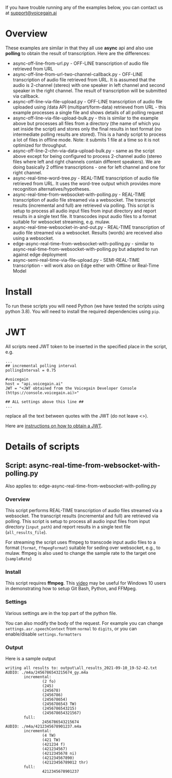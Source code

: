 If you have trouble running any of the examples below, you can contact us at support@voicegain.ai


# Overview

These examples are similar in that they all use **async** api and also use **polling** to obtain the result of transcription. Here are the differences: 
* async-off-line-from-url.py - OFF-LINE transcription of audio file retrieved from URL
* async-off-line-from-url-two-channel-callback.py - OFF-LINE transcription of audio file retrieved from URL. It is assumed that the audio is 2-channel (stereo) with one speaker in left channel and second speaker in the right channel. The result of transcription will be submitted via callback.
* async-off-line-via-file-upload.py - OFF-LINE transcription of audio file uploaded using /data API (multipart/form-data)
retrieved from URL - this example processes a single file and shows details of all polling request
* async-off-line-via-file-upload-bulk.py - this is similar to the example above but processes all files from a directory (the name of which you set inside the script) and stores only the final results in text format (no intermediate polling results are stored). This is a handy script to process a lot of files in offline mode. Note: it submits 1 file at a time so it is not optimized for throughput.  
* async-off-line-2-chn-via-data-upload-bulk.py - same as the script above except for being configured to process 2-channel audio (stereo files where left and right channels contain different speakers). We are doing basically 2 offline transcriptions - one for left channel and one for right channel.
* async-real-time-word-tree.py - REAL-TIME transcription of audio file retrieved from URL. It uses the word-tree output which provides more recognition alternatives/hypotheses.
* async-real-time-from-websocket-with-polling.py - REAL-TIME transcription of audio file streamed via a websocket. The transcript results (incremental and full) are retrieved via polling. This script is setup to process all audio input files from input directory and report results in a single text file. It transcodes input audio files to a format suitable for websocket streaming, e.g. mulaw. 
* async-real-time-websocket-in-and-out.py - REAL-TIME transcription of audio file streamed via a websocket. Results (words) are received also using a websocket.
* edge-async-real-time-from-websocket-with-polling.py - similar to async-real-time-from-websocket-with-polling.py but adapted to run against edge deployment
* async-semi-real-time-via-file-upload.py - SEMI-REAL-TIME transcription - will work also on Edge either with Offline or Real-Time Model

# Install
To run these scripts you will need Python (we have tested the scripts using python 3.8). You will need to install the required dependencies using `pip`.

# JWT

All scripts need JWT token to be inserted in the specified place in the script, e.g.

```
...
## incremental polling interval
pollingInterval = 0.75

#voicegain
host = "api.voicegain.ai"
JWT = "<JWT obtained from the Voicegain Developer Console (https://console.voicegain.ai)>"

## ALL settings above this line ##
...
```

replace all the text between quotes with the JWT (do not leave <>).

Here are [instructions on how to obtain a JWT](https://support.voicegain.ai/hc/en-us/articles/360028023691-JWT-Authentication).

# Details of scripts
## Script: async-real-time-from-websocket-with-polling.py

Also applies to: edge-async-real-time-from-websocket-with-polling.py

### **Overview** 
This script performs REAL-TIME transcription of audio files streamed via a websocket. The transcript results (incremental and full) are retrieved via polling. This script is setup to process all audio input files from input directory (`input_path`) and report results in a single text file (`all_results_file`). 

For streaming the script uses ffmpeg to transcode input audio files to a format (`format`, `ffmpegFormat`) suitable for seding over websocket, e.g., to mulaw. ffmpeg is also used to change the sample rate to the target one (`sampleRate`)  

### **Install**
This script requires **ffmpeg**. This [video](https://www.youtube.com/watch?v=HmoCT7Km0wo) may be useful for Windows 10 users in demonstrating how to setup Git Bash, Python, and FFMpeg.  

### **Settings**

Various settings are in the top part of the python file.

You can also modify the body of the request. For example you can change `settings.asr.speechContext` from `normal` to `digits`, or you can enable/disable `settings.formatters`

### **Output**

Here is a sample output
```
writing all results to: output\all_results_2021-09-10_19-52-42.txt
AUDIO: ./m4a/2456786543215674_gy.m4a
        incremental:
                (2 fo)
                (245)
                (245678)
                (2456786)
                (245678654)
                (2456786543 TW)
                (2456786543215)
                (245678654321567)
        full:
                2456786543215674
AUDIO: ./m4a/4212345678901237.m4a
        incremental:
                (4 TW)
                (421 TW)
                (421234 f)
                (421234567)
                (4212345678 ni)
                (421234567890)
                (42123456789012 thr)
        full:
                4212345678901237

